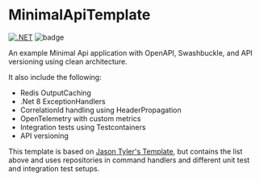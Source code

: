 # MinimalApiTemplate
[![.NET](https://github.com/nield/MinimalApiTemplate/actions/workflows/dotnet.yml/badge.svg)](https://github.com/nield/MinimalApiTemplate/actions/workflows/dotnet.yml)
![badge](https://gist.githubusercontent.com/nield/036191e91ff7da1f940618f701c0ad9f/raw/badge_combined.svg?)

An example Minimal Api application with OpenAPI, Swashbuckle, and API versioning using clean architecture.

It also include the following: 
- Redis OutputCaching
- .Net 8 ExceptionHandlers
- CorrelationId handling using HeaderPropagation
- OpenTelemetry with custom metrics
- Integration tests using Testcontainers
- API versioning

This template is based on [Jason Tyler's Template](https://github.com/jasontaylordev/CleanArchitecture), but contains the list above and uses repositories in command handlers and different unit test and integration test setups.

